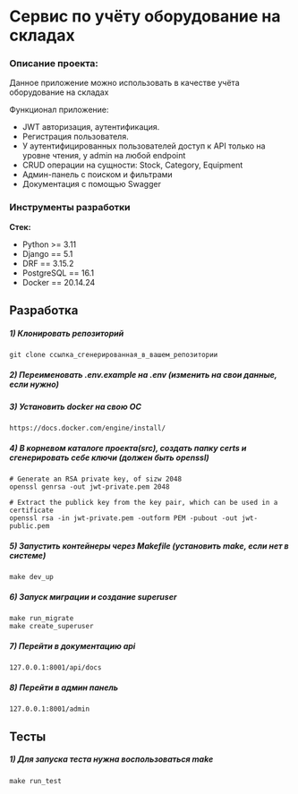 # Cервис по учёту оборудование на складах

### Описание проекта:
Данное приложение можно использовать в качестве учёта оборудование на складах

Функционал приложение:
- JWT авторизация, аутентификация.
- Регистрация пользователя.
- У аутентифицированных пользователей доступ к API только на уровне чтения, у admin на любой endpoint
- СRUD операции на сущности: Stock, Category, Equipment
- Админ-панель с поиском и фильтрами
- Документация с помощью Swagger

### Инструменты разработки

**Стек:**
- Python >= 3.11
- Django == 5.1
- DRF == 3.15.2
- PostgreSQL == 16.1
- Docker == 20.14.24

## Разработка

##### 1) Клонировать репозиторий

    git clone ссылка_сгенерированная_в_вашем_репозитории

##### 2) Переименовать .env.example на .env (изменить на свои данные, если нужно)

##### 3) Установить docker на свою ОС

    https://docs.docker.com/engine/install/

##### 4) В корневом каталоге проекта(src), создать папку certs и сгенерировать себе ключи (должен быть openssl)

    # Generate an RSA private key, of sizw 2048
    openssl genrsa -out jwt-private.pem 2048

    # Extract the publick key from the key pair, which can be used in a certificate
    openssl rsa -in jwt-private.pem -outform PEM -pubout -out jwt-public.pem

##### 5) Запустить контейнеры через Makefile (установить make, если нет в системе)

    make dev_up

##### 6) Запуск миграции и создание superuser

    make run_migrate
    make create_superuser

##### 7) Перейти в документацию api

    127.0.0.1:8001/api/docs

##### 8) Перейти в админ панель

    127.0.0.1:8001/admin

## Тесты

##### 1) Для запуска теста нужна воспользоваться make

    make run_test
